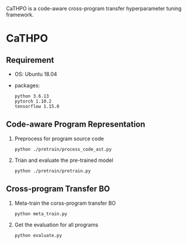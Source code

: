 CaTHPO is a code-aware cross-program transfer hyperparameter tuning framework.

# CaTHPO

## Requirement

- OS: Ubuntu 18.04

- packages:

  ```
  python 3.6.13
  pytorch 1.10.2
  tensorflow 1.15.0
  ```

## Code-aware Program Representation

1. Preprocess for program source code

   ```
   python ./pretrain/process_code_ast.py
   ```

2. Trian and evaluate the pre-trained model

   ```
   python ./pretrain/pretrain.py
   ```

## Cross-program Transfer BO

1. Meta-train the corss-program transfer BO

   ```
   python meta_train.py
   ```

2. Get the evaluation for all programs

   ```
   python evaluate.py
   ```
